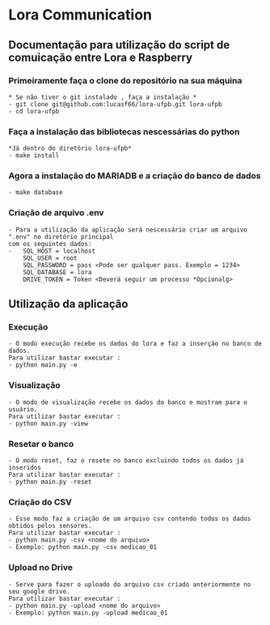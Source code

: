 # Lora Communication

## Documentação para utilização do script de comuicação entre Lora e Raspberry

### Primeiramente faça o clone do repositório na sua máquina
    * Se não tiver o git instalado , faça a instalação *
    - git clone git@github.com:lucasf66/lora-ufpb.git lora-ufpb
    - cd lora-ufpb

### Faça a instalação das bibliotecas nescessárias do python
    
    *Já dentro do diretório lora-ufpb*
    - make install

### Agora a instalação do MARIADB e a criação do banco de dados
    
    - make database

### Criação de arquivo .env
    - Para a utilização da aplicação será nescessário criar um arquivo ".env" no diretório principal
    com os seguintes dados:
    -   SQL_HOST = localhost
        SQL_USER = root
        SQL_PASSWORD = pass <Pode ser qualquer pass. Exemplo = 1234>
        SQL_DATABASE = lora
        DRIVE_TOKEN = Token <Deverá seguir um processo *Opcionalg>


## Utilização da aplicação

### Execução
    - O modo execução recebe os dados do lora e faz a inserção no banco de dados.
    Para utilizar bastar executar :
    - python main.py -e

### Visualização
    - O modo de visualização recebe os dados do banco e mostram para o usuário.
    Para utilizar bastar executar :
    - python main.py -view

### Resetar o banco
    - O modo reset, faz o resete no banco excluindo todos os dados já inseridos
    Para utilizar bastar executar :
    - python main.py -reset

### Criação do CSV
    - Esse modo faz a criação de um arquivo csv contendo todos os dados obtidos pelos sensores.
    Para utilizar bastar executar :
    - python main.py -csv <nome do arquivo>
    - Exemplo: python main.py -csv medicao_01

### Upload no Drive
    - Serve para fazer o uploado do arquivo csv criado anteriormente no seu google drive.
    Para utilizar bastar executar :
    - python main.py -upload <nome do arquivo>
    - Exemplo: python main.py -upload medicao_01